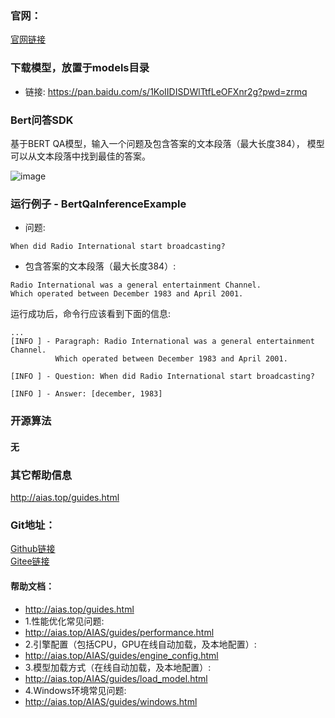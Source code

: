 ### 官网：
[官网链接](http://www.aias.top/)

### 下载模型，放置于models目录
- 链接: https://pan.baidu.com/s/1KoIIDISDWlTtfLeOFXnr2g?pwd=zrmq

### Bert问答SDK
基于BERT QA模型，输入一个问题及包含答案的文本段落（最大长度384），
模型可以从文本段落中找到最佳的答案。

![image](https://aias-home.oss-cn-beijing.aliyuncs.com/AIAS/nlp_sdks/bertQA.png)

### 运行例子 - BertQaInferenceExample
- 问题: 
```text
When did Radio International start broadcasting?
```

- 包含答案的文本段落（最大长度384）:
```text
Radio International was a general entertainment Channel.
Which operated between December 1983 and April 2001.
```

运行成功后，命令行应该看到下面的信息:
```text
...
[INFO ] - Paragraph: Radio International was a general entertainment Channel.
          Which operated between December 1983 and April 2001.
          
[INFO ] - Question: When did Radio International start broadcasting?

[INFO ] - Answer: [december, 1983]

```

### 开源算法
#### 无

### 其它帮助信息
http://aias.top/guides.html

### Git地址：   
[Github链接](https://github.com/mymagicpower/AIAS)    
[Gitee链接](https://gitee.com/mymagicpower/AIAS)   


#### 帮助文档：
- http://aias.top/guides.html
- 1.性能优化常见问题:
- http://aias.top/AIAS/guides/performance.html
- 2.引擎配置（包括CPU，GPU在线自动加载，及本地配置）:
- http://aias.top/AIAS/guides/engine_config.html
- 3.模型加载方式（在线自动加载，及本地配置）:
- http://aias.top/AIAS/guides/load_model.html
- 4.Windows环境常见问题:
- http://aias.top/AIAS/guides/windows.html